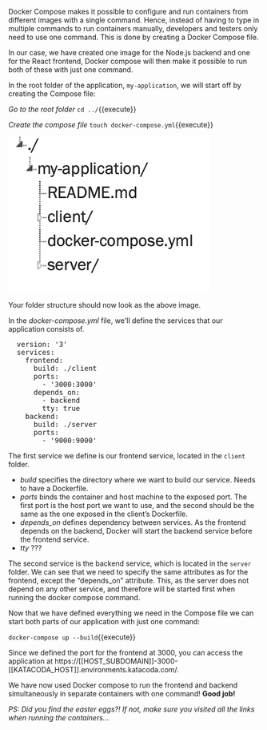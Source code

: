 Docker Compose makes it possible to configure and run containers from different images with a single command. Hence, instead of having to type in multiple commands to run containers manually, developers and testers only need to use one command. This is done by creating a Docker Compose file. 

In our case, we have created one image for the Node.js backend and one for the React frontend, Docker compose will then make it possible to run both of these with just one command.

In the root folder of the application, `my-application`, we will start off by creating the Compose file:

*Go to the root folder* `cd ../`{{execute}}

*Create the compose file* `touch docker-compose.yml`{{execute}}

![Docker5](https://github.com/christinasunnegardh/katacoda-scenarios/blob/master/dockertutorial/assets/5.png?raw=true)

Your folder structure should now look as the above image. 

In the *docker-compose.yml* file, we'll define the services that our application consists of.  

<pre class="file" data-filename="docker-compose.yml" data-target="replace">
  version: '3'
  services:
    frontend:
      build: ./client
      ports:
        - '3000:3000'
      depends_on:
        - backend
	    tty: true
    backend:
      build: ./server
      ports:
        - '9000:9000'
</pre>

The first service we define is our frontend service, located in the `client` folder. 
- *build* specifies the directory where we want to build our service. Needs to have a Dockerfile.
- *ports* binds the container and host machine to the exposed port. The first port is the host port we want to use, and the second should be the same as the one exposed in the client’s Dockerfile. 
- *depends_on* defines dependency between services. As the frontend depends on the backend, Docker will start the backend service before the frontend service.
- *tty* ???

The second service is the backend service, which is located in the `server` folder. We can see that we need to specify the same attributes as for the frontend, except the “depends_on” attribute. This, as the server does not depend on any other service, and therefore will be started first when running the docker compose command.

Now that we have defined everything we need in the Compose file we can start both parts of our application with just one command: 

`docker-compose up --build`{{execute}}

Since we defined the port for the frontend at 3000, you can access the application at https://[[HOST_SUBDOMAIN]]-3000-[[KATACODA_HOST]].environments.katacoda.com/. 

We have now used Docker compose to run the frontend and backend simultaneously in separate containers with one command! **Good job!**


*PS: Did you find the easter eggs?! If not, make sure you visited all the links when running the containers...*